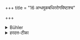 +++
title = "16 अन्धमूकबधिररोगविष्टाश्च"

+++

<details><summary>Bühler</summary>

16. Also blind, dumb, deaf, and diseased persons (as long as their infirmities last),
</details>

<details><summary>हरदत्त-टीका</summary>

## सूत्रम्
अन्धमूकबधिररोगाविष्टाश्च ॥१६॥
### टिप्पनी
एतेऽप्यकराः यावदान्ध्यादि ॥ १६ ॥
</details>
